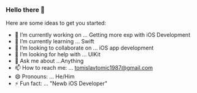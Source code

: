 ### Hello there 👋 

Here are some ideas to get you started:

- 🔭 I’m currently working on ... Getting more exp with iOS Development
- 🌱 I’m currently learning ... Swift
- 👯 I’m looking to collaborate on ... iOS app development
- 🤔 I’m looking for help with ... UIKit
- 💬 Ask me about ...Anything
- 📫 How to reach me: ... tomislavtomic1987@gmail.com
- 😄 Pronouns: ... He/Him
- ⚡ Fun fact: ... "Newb iOS Developer"
